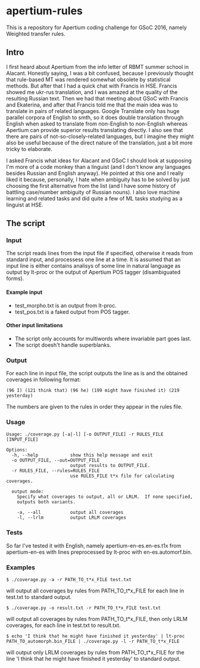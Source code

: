 # apertium-rules
This is a repository for Apertium coding challenge for GSoC 2016, namely Weighted transfer rules.

## Intro
I first heard about Apertium from the info letter of RBMT summer school in Alacant. Honestly saying, I was a bit confused, because I previously thought that rule-based MT was rendered somewhat obsolete by statistical methods. But after that I had a quick chat with Francis in HSE. Francis showed me ukr-rus translation, and I was amazed at the quality of the resulting Russian text. Then we had that meeting about GSoC with Francis and Ekaterina, and after that Francis told me that the main idea was to translate in pairs of related languages. Google Translate only has huge parallel corpora of English to smth, so it does double translation through English when asked to translate from non-English to non-English whereas Apertium can provide superior results translating directly. I also see that there are pairs of not-so-closely-related languages, but I imagine they might also be useful because of the direct nature of the translation, just a bit more tricky to elaborate.

I asked Francis what ideas for Alacant and GSoC I should look at supposing I'm more of a code monkey than a linguist (and I don't know any languages besides Russian and English anyway). He pointed at this one and I really liked it because, personally, I hate when ambiguity has to be solved by just choosing the first alternative from the list (and I have some history of battling case/number ambiguity of Russian nouns). I also love machine learning and related tasks and did quite a few of ML tasks studying as a linguist at HSE.

## The script
### Input
The script reads lines from the input file if specified, otherwise it reads from standard input, and processess one line at a time. It is assumed that an input line is either contains analisys of some line in natural language as output by lt-proc or the output of Apertium POS tagger (disambiguated forms).

#### Example input
* test_morpho.txt is an output from lt-proc.
* test_pos.txt is a faked output from POS tagger.

#### Other input limitations
* The script only accounts for multiwords where invariable part goes last.
* The script doesh't handle superblanks.

### Output
For each line in input file, the script outputs the line as is and the obtained coverages in following format:

    (96 I) (121 think that) (96 he) (199 might have finished it) (219 yesterday)

The numbers are given to the rules in order they appear in the rules file.

### Usage
```
Usage: ./coverage.py [-a|-l] [-o OUTPUT_FILE] -r RULES_FILE [INPUT_FILE]

Options:
  -h, --help            show this help message and exit
  -o OUTPUT_FILE, --out=OUTPUT_FILE
                        output results to OUTPUT_FILE.
  -r RULES_FILE, --rules=RULES_FILE
                        use RULES_FILE t*x file for calculating coverages.

  output mode:
    Specify what coverages to output, all or LRLM.  If none specified,
    outputs both variants.

    -a, --all           output all coverages
    -l, --lrlm          output LRLM coverages
```

### Tests
So far I've tested it with English, namely apertium-en-es.en-es.t1x from apertium-en-es with lines preprocessed by lt-proc with en-es.automorf.bin.

### Examples
    $ ./coverage.py -a -r PATH_TO_t*x_FILE test.txt

will output all coverages by rules from PATH_TO_t*x_FILE for each line in test.txt to standard output.

    $ ./coverage.py -o result.txt -r PATH_TO_t*x_FILE test.txt

will output all coverages by rules from PATH_TO_t*x_FILE, then only LRLM coverages, for each line in test.txt to result.txt.

    $ echo 'I think that he might have finished it yesterday' | lt-proc PATH_TO_automorph.bin_FILE | ./coverage.py -l -r PATH_TO_t*x_FILE

will output only LRLM coverages by rules from PATH_TO_t*x_FILE for the line 'I think that he might have finished it yesterday' to standard output.

